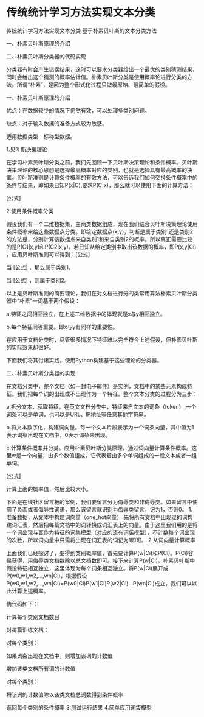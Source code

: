 # 传统统计学习方法实现文本分类
传统统计学习方法实现文本分类
基于朴素贝叶斯的文本分类方法

一、朴素贝叶斯原理的介绍

二、朴素贝叶斯分类器的代码实现

分类器有时会产生错误结果，这时可以要求分类器给出一个最优的类别猜测结果，同时会给出这个猜测的概率估计值。朴素贝叶斯分类是使用概率论进行分类的方法。所谓“朴素”，是因为整个形式化过程只做最原始、最简单的假设。



一、朴素贝叶斯原理的介绍

优点：在数据较少的情况下仍然有效，可以处理多类别问题。

缺点：对于输入数据的准备方式较为敏感。

适用数据类型：标称型数据。

1.贝叶斯决策理论

在学习朴素贝叶斯分类之前，我们先回顾一下贝叶斯决策理论和条件概率。贝叶斯决策理论的核心思想是选择最高概率对应的类别，也就是选择具有最高概率的决策。贝叶斯准则是计算条件概率的有效方法，可以告诉我们如何交换条件概率中的条件与结果，即如果已知P(x|C),要求P(C|x)，那么就可以使用下面的计算方法：

[公式]

2.使用条件概率分类

假设我们有一个二维数据集，由两类数据组成，现在我们结合贝叶斯决策理论使用条件概率来给这些数据点分类。即给定数据点(x,y)，判断是属于类别1还是类别2的方法是，分别计算该数据点来自类别1和来自类别2的概率。所以真正需要比较的是P(C1|x,y)和P(C2|x,y)。若已知从给定类别中取出该数据的概率，即P(x,y|Ci) ，应用贝叶斯准则可以得到：[公式]

当 [公式] ，那么属于类别1，

当 [公式] ，则属于类别2。

以上是贝叶斯准则的简要理论，我们在对文档进行分的类常用算法朴素贝叶斯分类器中“朴素”一词基于两个假设：

a.特征之间相互独立，在上述二维数据中的体现就是x与y相互独立。

b.每个特征同等重要。即x与y有同样的重要性。

在应用于文档分类时，尽管很多情况下特征难以完全符合上述假设，但朴素贝叶斯的实际效果却很好。

下面我们将其付诸实践，使用Python构建基于这些理论的分类器。

二、朴素贝叶斯分类器的实现

在文档分类中，整个文档（如一封电子邮件）是实例，文档中的某些元素构成特征。我们把每个词的出现或不出现作为一个特征。整个文本分类的过程分为三步：

a.拆分文本，获取特征。在英文文档分类中，特征来自文本的词条（token）,一个词条可以是单词，也可以是URL、IP地址等任意其他字符串。

b.将文本数字化，构建词向量。每一个文本片段表示为一个词条向量，其中值为1表示词条出现在文档中，0表示词条未出现。

c.计算条件概率并分类。应用朴素贝叶斯分类原理，通过词向量计算条件概率。这里w是一个向量，由多个数值组成，它代表着由多个单词组成的一段文本或者一组单词。

[公式]

计算上面的概率值，然后比较大小。

下面是在线社区留言板的案例，我们要留言分为侮辱类和非侮辱类。如果留言中使用了负面或者侮辱性词语，那么该留言就识别为侮辱类留言，记为1，否则0。
1.准备数据，从文本中构建词向量（one_hot向量）
先将所有文档中出现过的词构建词汇表，然后把每篇文档中的词转换成词汇表上的向量。由于这里我们用的是将一个词出现与否作为特征的词集模型（对应的还有词袋模型），不计数每个词出现的次数，所以词向量中只需将出现在词汇表的词记为1即可。
2.从词向量计算概率

上面我们已经探讨了，要得到类别概率值，首先要计算P(w|Ci)和P(Ci)。P(Ci)容易获得，用侮辱类文档数除以总文档数即可。接下来计算P(w|Ci)。朴素贝叶斯中假设特征相互独立，这里体现为每个词条相互独立。将P(w|Ci)展开成P(w0,w1,w2,...,wn|Ci)，根据假设P(w0,w1,w2,...,wn|Ci)=P(w0|Ci)P(w1|Ci)P(w2|Ci)...P(wn|Ci)成立，我们可以以此计算上述概率。

伪代码如下：

计算每个类别文档数目

对每篇训练文档：

对每个类别：

如果词条出现在文档中，则增加该词的计数值

增加该类文档所有词的计数值

对每个类别：

将该词的计数值除以该类文档总词数得到条件概率

返回每个类别的条件概率
3.测试运行结果
4.简单应用词袋模型
